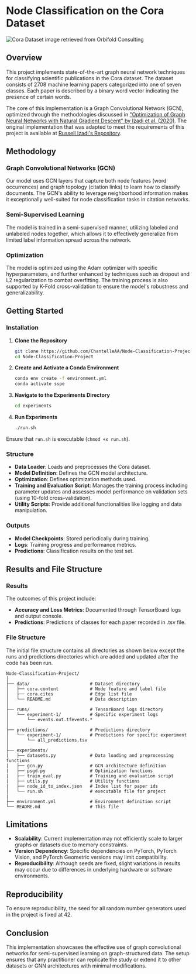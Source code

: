 # Node Classification on the Cora Dataset

![Cora Dataset image retrieved from Orbifold Consulting](https://github.com/ChantelleAA/Node-Classification-Project/assets/115734837/9e23519d-edbc-420b-bf2e-425078a42bf4)

## Overview

This project implements state-of-the-art graph neural network techniques for classifying scientific publications in the Cora dataset. The dataset consists of 2708 machine learning papers categorized into one of seven classes. Each paper is described by a binary word vector indicating the presence of certain words.

The core of this implementation is a Graph Convolutional Network (GCN), optimized through the methodologies discussed in ["Optimization of Graph Neural Networks with Natural Gradient Descent" by Izadi et al. (2020)](https://arxiv.org/pdf/2008.09624v1.pdf). The original implementation that was adapted to meet the requirements of this project is available at [Russell Izadi's Repository](https://github.com/russellizadi/ssp).

## Methodology

### Graph Convolutional Networks (GCN)

Our model uses GCN layers that capture both node features (word occurrences) and graph topology (citation links) to learn how to classify documents. The GCN's ability to leverage neighborhood information makes it exceptionally well-suited for node classification tasks in citation networks.

### Semi-Supervised Learning

The model is trained in a semi-supervised manner, utilizing labeled and unlabeled nodes together, which allows it to effectively generalize from limited label information spread across the network.

### Optimization

The model is optimized using the Adam optimizer with specific hyperparameters, and further enhanced by techniques such as dropout and L2 regularization to combat overfitting. The training process is also supported by K-Fold cross-validation to ensure the model's robustness and generalizability.

## Getting Started

### Installation

1. **Clone the Repository**
   ```bash
   git clone https://github.com/ChantelleAA/Node-Classification-Project
   cd Node-Classification-Project
   ```

2. **Create and Activate a Conda Environment**
   ```bash
   conda env create -f environment.yml
   conda activate sspe
   ```

3. **Navigate to the Experiments Directory**
   ```bash
   cd experiments
   ```

4. **Run Experiments**
   ```bash
   ./run.sh
   ```

Ensure that `run.sh` is executable (`chmod +x run.sh`).

### Structure

- **Data Loader**: Loads and preprocesses the Cora dataset.
- **Model Definition**: Defines the GCN model architecture.
- **Optimization**: Defines optimization methods used.
- **Training and Evaluation Script**: Manages the training process including parameter updates and assesses model performance on validation sets (using 10-fold cross-validation).
- **Utility Scripts**: Provide additional functionalities like logging and data manipulation.

### Outputs

- **Model Checkpoints**: Stored periodically during training.
- **Logs**: Training progress and performance metrics.
- **Predictions**: Classification results on the test set.

## Results and File Structure

### Results

The outcomes of this project include:
- **Accuracy and Loss Metrics**: Documented through TensorBoard logs and output console.
- **Predictions**: Predictions of classes for each paper recorded in .tsv file.

### File Structure

The initial file structure contains all directories as shown below except the runs and predictions directories which are added and updated after the code has been run.

```
Node-Classification-Project/
│
├── data/                       # Dataset directory
│   ├── cora.content            # Node feature and label file
│   ├── cora.cites              # Edge list file
│   └── README.md               # Data description
│
├── runs/                       # TensorBoard logs directory
│   └── experiment-1/           # Specific experiment logs
│       └── events.out.tfevents.*
│
├── predictions/                # Predictions directory
│   └── experiment-1/           # Predictions for specific experiment
│       └── all_predictions.tsv
│
├── experiments/
|   ├── datasets.py             # Data loading and preprocessing functions
|   ├── gcn.py                  # GCN architecture definition
|   ├── psgd.py                 # Optimization functions
|   ├── train_eval.py           # Training and evaluation script
|   ├── utils.py                # Utility functions
|   ├── node_id_to_index.json   # Index list for paper ids
│   └── run.sh                  # executable file for project
|
├── environment.yml             # Environment definition script
└── README.md                   # This file

```

## Limitations

- **Scalability**: Current implementation may not efficiently scale to larger graphs or datasets due to memory constraints.
- **Version Dependency**: Specific dependencies on PyTorch, PyTorch Vision, and PyTorch Geometric versions may limit compatibility.
- **Reproducibility**: Although seeds are fixed, slight variations in results may occur due to differences in underlying hardware or software environments.

## Reproducibility

To ensure reproducibility, the seed for all random number generators used in the project is fixed at 42.

## Conclusion

This implementation showcases the effective use of graph convolutional networks for semi-supervised learning on graph-structured data. The setup ensures that any practitioner can replicate the study or extend it to other datasets  or GNN architectures with minimal modifications.
